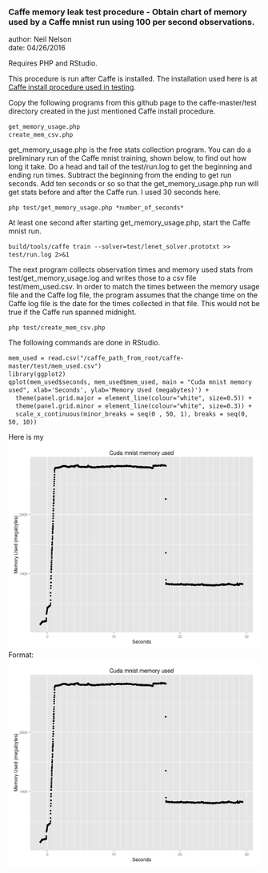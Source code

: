   
### Caffe memory leak test procedure - Obtain chart of memory used by a Caffe mnist run using 100 per second observations. 
  
author: Neil Nelson  
date: 04/26/2016  

Requires PHP and RStudio.  

This procedure is run after Caffe is installed. The installation used here is at [Caffe install procedure used in testing](https://github.com/neilnelson/caffe_memory_test/blob/master/caffe_install.md).  

Copy the following programs from this github page to the caffe-master/test directory created in the just mentioned Caffe install procedure.
```
get_memory_usage.php  
create_mem_csv.php
```

get_memory_usage.php is the free stats collection program. You can do a preliminary run of the Caffe mnist training, shown below, to find out how long it take. Do a head and tail of the test/run.log to get the beginning and ending run times. Subtract the beginning from the ending to get run seconds. Add ten seconds or so so that the get_memory_usage.php run will get stats before and after the Caffe run. I used 30 seconds here.
```
php test/get_memory_usage.php *number_of_seconds*
```

At least one second after starting get_memory_usage.php, start the Caffe mnist run.
```
build/tools/caffe train --solver=test/lenet_solver.prototxt >> test/run.log 2>&1
```
The next program collects observation times and memory used stats from test/get_memory_usage.log and writes those to a csv file test/mem_used.csv. In order to match the times between the memory usage file and the Caffe log file, the program assumes that the change time on the Caffe log file is the date for the times collected in that file. This would not be true if the Caffe run spanned midnight.
```
php test/create_mem_csv.php
```
The following commands are done in RStudio.
```
mem_used = read.csv("/caffe_path_from_root/caffe-master/test/mem_used.csv")
library(ggplot2)
qplot(mem_used$seconds, mem_used$mem_used, main = "Cuda mnist memory used", xlab='Seconds', ylab='Memory Used (megabytes)') +
  theme(panel.grid.major = element_line(colour="white", size=0.5)) +
  theme(panel.grid.minor = element_line(colour="white", size=0.3)) +
  scale_x_continuous(minor_breaks = seq(0 , 50, 1), breaks = seq(0, 50, 10))
```
Here is my ![memory usage graph](usage_100.png)
Format: ![memory usage graph](usage_100.png)

